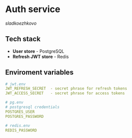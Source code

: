 # Auth service 
*sladkoezhkovo*

## Tech stack
- **User store** - PostgreSQL
- **Refresh JWT store** - Redis

## Enviroment variables

```yaml
# jwt.env
JWT_REFRESH_SECRET  - secret phrase for refresh tokens
JWT_ACCESS_SECRET   - secret phrase for access tokens

# pg.env 
# postgresql credentials
POSTGRES_USER       
POSTGRES_PASSWORD   

# redis.env
REDIS_PASSWORD
```